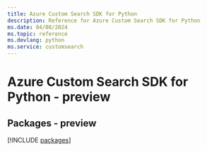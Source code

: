 ```yaml
---
title: Azure Custom Search SDK for Python
description: Reference for Azure Custom Search SDK for Python
ms.date: 04/08/2024
ms.topic: reference
ms.devlang: python
ms.service: customsearch
---
```

# Azure Custom Search SDK for Python - preview
## Packages - preview
[!INCLUDE [packages](custom-search-index.md)]